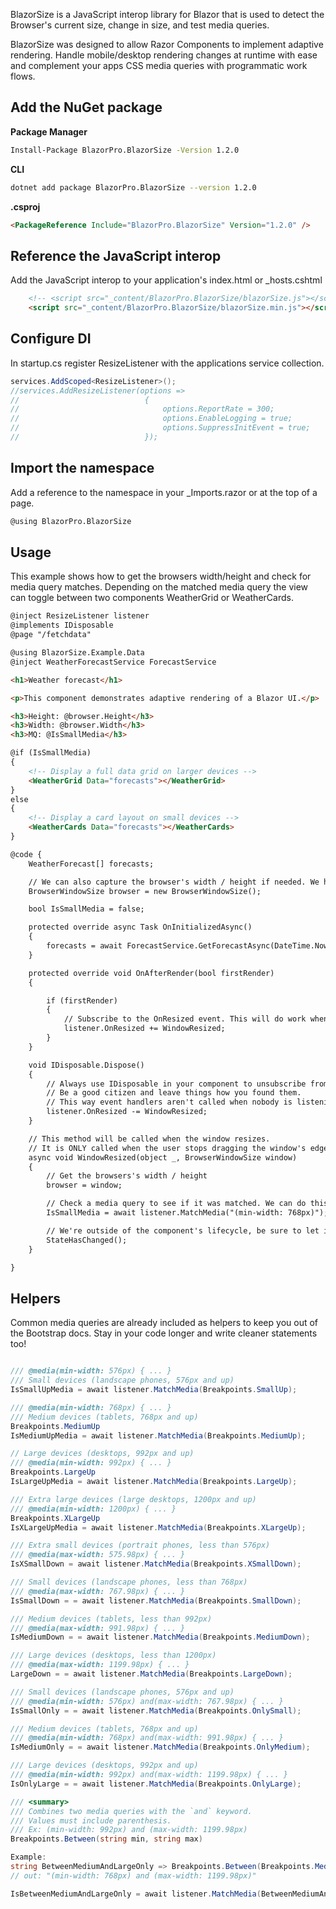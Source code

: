 BlazorSize is a JavaScript interop library for Blazor that is used to detect the Browser's current size, change in size, and test media queries.

BlazorSize was designed to allow Razor Components to implement adaptive rendering. Handle mobile/desktop rendering changes at runtime with ease and complement your apps CSS media queries with programmatic work flows.

## Add the NuGet package 

**Package Manager**
```bash
Install-Package BlazorPro.BlazorSize -Version 1.2.0
```

**CLI**
```bash
dotnet add package BlazorPro.BlazorSize --version 1.2.0
```
**.csproj**
```html
<PackageReference Include="BlazorPro.BlazorSize" Version="1.2.0" />
```

## Reference the JavaScript interop

Add the JavaScript interop to your application's index.html or _hosts.cshtml
```html
    <!-- <script src="_content/BlazorPro.BlazorSize/blazorSize.js"></script> -->
    <script src="_content/BlazorPro.BlazorSize/blazorSize.min.js"></script>
```

## Configure DI

In startup.cs register ResizeListener with the applications service collection.


```csharp
services.AddScoped<ResizeListener>();
//services.AddResizeListener(options =>
//                            {
//                                options.ReportRate = 300;
//                                options.EnableLogging = true;
//                                options.SuppressInitEvent = true;
//                            });
```

## Import the namespace

Add a reference to the namespace in your _Imports.razor or at the top of a page.

```html
@using BlazorPro.BlazorSize
```

## Usage

This example shows how to get the browsers width/height and check for media query matches. Depending on the matched media query the view can toggle between two components WeatherGrid or WeatherCards.

```html
@inject ResizeListener listener
@implements IDisposable
@page "/fetchdata"

@using BlazorSize.Example.Data
@inject WeatherForecastService ForecastService

<h1>Weather forecast</h1>

<p>This component demonstrates adaptive rendering of a Blazor UI.</p>

<h3>Height: @browser.Height</h3>
<h3>Width: @browser.Width</h3>
<h3>MQ: @IsSmallMedia</h3>

@if (IsSmallMedia)
{
	<!-- Display a full data grid on larger devices -->
    <WeatherGrid Data="forecasts"></WeatherGrid>
}
else
{
	<!-- Display a card layout on small devices -->
    <WeatherCards Data="forecasts"></WeatherCards>
}

@code {
    WeatherForecast[] forecasts;

	// We can also capture the browser's width / height if needed. We hold the value here.
    BrowserWindowSize browser = new BrowserWindowSize();

    bool IsSmallMedia = false;

    protected override async Task OnInitializedAsync()
    {
        forecasts = await ForecastService.GetForecastAsync(DateTime.Now);
    }

    protected override void OnAfterRender(bool firstRender)
    {

        if (firstRender)
        {
			// Subscribe to the OnResized event. This will do work when the browser is resized.
            listener.OnResized += WindowResized;
        }
    }

    void IDisposable.Dispose()
    {
		// Always use IDisposable in your component to unsubscribe from the event.
		// Be a good citizen and leave things how you found them. 
		// This way event handlers aren't called when nobody is listening.
        listener.OnResized -= WindowResized;
    }

	// This method will be called when the window resizes.
	// It is ONLY called when the user stops dragging the window's edge. (It is already throttled to protect your app from perf. nightmares)
    async void WindowResized(object _, BrowserWindowSize window)
    {
		// Get the browsers's width / height
        browser = window;

		// Check a media query to see if it was matched. We can do this at any time, but it's best to check on each resize
        IsSmallMedia = await listener.MatchMedia("(min-width: 768px)");

		// We're outside of the component's lifecycle, be sure to let it know it has to re-render.
        StateHasChanged();
    }

}
```

## Helpers

Common media queries are already included as helpers to keep you out of the Bootstrap docs. Stay in your code longer and write cleaner statements too!

```csharp

/// @media(min-width: 576px) { ... }
/// Small devices (landscape phones, 576px and up)
IsSmallUpMedia = await listener.MatchMedia(Breakpoints.SmallUp);

/// @media(min-width: 768px) { ... }
/// Medium devices (tablets, 768px and up)
Breakpoints.MediumUp
IsMediumUpMedia = await listener.MatchMedia(Breakpoints.MediumUp);

// Large devices (desktops, 992px and up)
/// @media(min-width: 992px) { ... }
Breakpoints.LargeUp
IsLargeUpMedia = await listener.MatchMedia(Breakpoints.LargeUp);

/// Extra large devices (large desktops, 1200px and up)
/// @media(min-width: 1200px) { ... }
Breakpoints.XLargeUp
IsXLargeUpMedia = await listener.MatchMedia(Breakpoints.XLargeUp);

/// Extra small devices (portrait phones, less than 576px)
/// @media(max-width: 575.98px) { ... }
IsXSmallDown = await listener.MatchMedia(Breakpoints.XSmallDown);

/// Small devices (landscape phones, less than 768px)
/// @media(max-width: 767.98px) { ... }
IsSmallDown = = await listener.MatchMedia(Breakpoints.SmallDown);

/// Medium devices (tablets, less than 992px)
/// @media(max-width: 991.98px) { ... }
IsMediumDown = = await listener.MatchMedia(Breakpoints.MediumDown);

/// Large devices (desktops, less than 1200px)
/// @media(max-width: 1199.98px) { ... }
LargeDown = = await listener.MatchMedia(Breakpoints.LargeDown);

/// Small devices (landscape phones, 576px and up)
/// @media(min-width: 576px) and(max-width: 767.98px) { ... }
IsSmallOnly = = await listener.MatchMedia(Breakpoints.OnlySmall);

/// Medium devices (tablets, 768px and up)
/// @media(min-width: 768px) and(max-width: 991.98px) { ... }
IsMediumOnly = = await listener.MatchMedia(Breakpoints.OnlyMedium);

/// Large devices (desktops, 992px and up)
/// @media(min-width: 992px) and(max-width: 1199.98px) { ... }
IsOnlyLarge = = await listener.MatchMedia(Breakpoints.OnlyLarge);

/// <summary>
/// Combines two media queries with the `and` keyword.
/// Values must include parenthesis.
/// Ex: (min-width: 992px) and (max-width: 1199.98px)
Breakpoints.Between(string min, string max)

Example:
string BetweenMediumAndLargeOnly => Breakpoints.Between(Breakpoints.MediumUp, Breakpoints.LargeDown);
// out: "(min-width: 768px) and (max-width: 1199.98px)"

IsBetweenMediumAndLargeOnly = await listener.MatchMedia(BetweenMediumAndLargeOnly);

```
